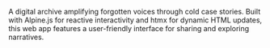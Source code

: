 A digital archive amplifying forgotten voices through cold case stories. Built with Alpine.js for reactive interactivity and htmx for dynamic HTML updates, this web app features a user-friendly interface for sharing and exploring narratives.
